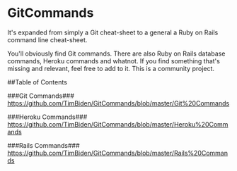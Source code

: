 # GitCommands
It's expanded from simply a Git cheat-sheet to a general a Ruby on Rails command line cheat-sheet.

You'll obviously find Git commands. There are also Ruby on Rails database commands, Heroku commands and whatnot. If you find something that's missing and relevant, feel free to add to it. This is a community project.

##Table of Contents

###Git Commands###
https://github.com/TimBiden/GitCommands/blob/master/Git%20Commands

###Heroku Commands###
https://github.com/TimBiden/GitCommands/blob/master/Heroku%20Commands

###Rails Commands###
https://github.com/TimBiden/GitCommands/blob/master/Rails%20Commands
